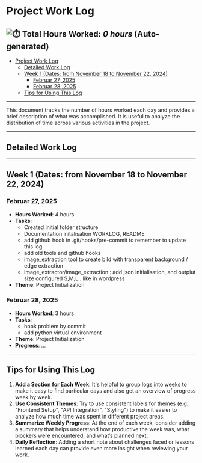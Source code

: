 # Project Work Log

![⏱️](https://img.icons8.com/emoji/48/stopwatch-emoji.png) **Total Hours Worked**: _0 hours_ (Auto-generated)
---
<!-- TOC -->
- [Project Work Log](#project-work-log)
  - [Detailed Work Log](#detailed-work-log)
  - [Week 1 (Dates: from November 18 to November 22, 2024)](#week-1-dates-from-november-18-to-november-22-2024)
    - [Februar 27, 2025](#februar-27-2025)
    - [Februar 28, 2025](#februar-28-2025)
  - [Tips for Using This Log](#tips-for-using-this-log)
<!-- TOC END -->

---

This document tracks the number of hours worked each day and provides a brief description of what was accomplished. It is useful to analyze the distribution of time across various activities in the project.

---
## Detailed Work Log

 
---

## Week 1 (Dates: from November 18 to November 22, 2024)

### Februar 27, 2025
- **Hours Worked**: 4 hours
- **Tasks**:
  - Created initial folder structure  
  - Documentation initalisation WORKLOG, README 
  - add github hook in .git/hooks/pre-commit to remember to update this log
  - add old tools and github hooks
  - image_extraction tool to create bild with transparent background / edge extraction 
  - image_extractor/image_extraction : add json initialisation, and outpiut size configured S,M,L.. like in wordpress
- **Theme**: Project Initialization 



### Februar 28, 2025
- **Hours Worked**: 3 hours
- **Tasks**:
  - hook problem by commit
  - add python virtual environment  
- **Theme**:  Project Initialization 
- **Progress**: ...


 
---

## Tips for Using This Log
1. **Add a Section for Each Week**: It's helpful to group logs into weeks to make it easy to find particular days and also get an overview of progress week by week.
2. **Use Consistent Themes**: Try to use consistent labels for themes (e.g., "Frontend Setup", "API Integration", "Styling") to make it easier to analyze how much time was spent in different project areas.
3. **Summarize Weekly Progress**: At the end of each week, consider adding a summary that helps understand how productive the week was, what blockers were encountered, and what’s planned next.
4. **Daily Reflection**: Adding a short note about challenges faced or lessons learned each day can provide even more insight when reviewing your work.   

 